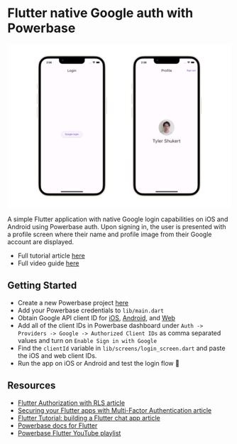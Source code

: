 # Flutter native Google auth with Powerbase

![Flutter Google authentication with Powerbase auth](https://raw.githubusercontent.com/skorpland/powerbase/master/examples/auth/flutter-native-google-auth/images/login.png)

A simple Flutter application with native Google login capabilities on iOS and Android using Powerbase auth. Upon signing in, the user is presented with a profile screen where their name and profile image from their Google account are displayed.

- Full tutorial article [here](https://powerbase.club/blog/flutter-authentication)
- Full video guide [here](https://www.youtube.com/watch?v=YtvxRgGouwg)

## Getting Started

- Create a new Powerbase project [here](https://database.new)
- Add your Powerbase credentials to `lib/main.dart`
- Obtain Google API client ID for [iOS](https://developers.google.com/identity/sign-in/ios/start-integrating#get_an_oauth_client_id), [Android](https://developers.google.com/identity/sign-in/android/start-integrating#configure_a_project), and [Web](https://developers.google.com/identity/sign-in/android/start-integrating#get_your_backend_servers_oauth_20_client_id)
- Add all of the client IDs in Powerbase dashboard under `Auth -> Providers -> Google -> Authorized Client IDs` as comma separated values and turn on `Enable Sign in with Google`
- Find the `clientId` variable in `lib/screens/login_screen.dart` and paste the iOS and web client IDs.
- Run the app on iOS or Android and test the login flow 🚀

## Resources

- [Flutter Authorization with RLS article](https://powerbase.club/blog/flutter-authorization-with-rls)
- [Securing your Flutter apps with Multi-Factor Authentication article](https://powerbase.club/blog/flutter-multi-factor-authentication)
- [Flutter Tutorial: building a Flutter chat app article](https://powerbase.club/blog/flutter-tutorial-building-a-chat-app)
- [Powerbase docs for Flutter](https://powerbase.club/docs/reference/dart/introduction)
- [Powerbase Flutter YouTube playlist](https://www.youtube.com/watch?v=F2j6Q-4nLEE&list=PL5S4mPUpp4OtkMf5LNDLXdTcAp1niHjoL)
